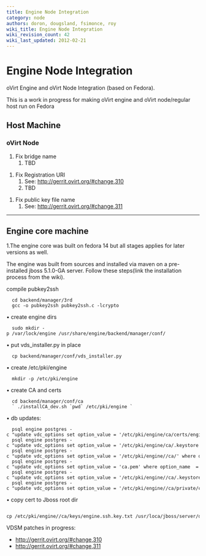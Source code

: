 ```yaml
---
title: Engine Node Integration
category: node
authors: doron, dougsland, fsimonce, roy
wiki_title: Engine Node Integration
wiki_revision_count: 42
wiki_last_updated: 2012-02-21
---
```


# Engine Node Integration

oVirt Engine and oVirt Node Integration (based on Fedora).

This is a work in progress for making oVirt engine and oVirt node/regular host run on Fedora

## Host Machine

### oVirt Node

1.  Fix bridge name
    1.  TBD

<!-- -->

1.  Fix Registration URI
    1.  See: <http://gerrit.ovirt.org/#change,310>
    2.  TBD

<!-- -->

1.  Fix public key file name
    1.  See: <http://gerrit.ovirt.org/#change,311>

------------------------------------------------------------------------

## Engine core machine

1.The engine core was built on fedora 14 but all stages applies for later versions as well.

The engine was built from sources and installed via maven on a pre-installed jboss 5.1.0-GA server. Follow these steps(link the installation process from the wiki).

compile pubkey2ssh

      cd backend/manager/3rd
      gcc -o pubkey2ssh pubkey2ssh.c -lcrypto

• create engine dirs

      sudo mkdir -p /var/lock/engine /usr/share/engine/backend/manager/conf/

• put vds_installer.py in place

      cp backend/manager/conf/vds_installer.py

• create /etc/pki/engine

      mkdir -p /etc/pki/engine

• create CA and certs

      cd backend/manager/conf/ca 
      ` ./installCA_dev.sh `pwd` /etc/pki/engine `

• db updates:

      psql engine postgres -c "update vdc_options set option_value = '/etc/pki/engine/ca/certs/engine.cer' where option_name = 'CertificateFileName';"
      psql engine postgres -c "update vdc_options set option_value = '/etc/pki/engine/ca/.keystore' where option_name = 'TruststoreUrl';"
      psql engine postgres -c "update vdc_options set option_value = '/etc/pki/engine//ca/' where option_name = 'CABaseDirectory';"
      psql engine postgres -c "update vdc_options set option_value = 'ca.pem' where option_name  = 'CACertificatePath';"
      psql engine postgres -c "update vdc_options set option_value = '/etc/pki/engine//ca/.keystore' where option_name = 'keystoreUrl';"
      psql engine postgres -c "update vdc_options set option_value = '/etc/pki/engine//ca/private/ca.pem' where option_name = 'CAEngineKey';"

• copy cert to Jboss root dir

      cp /etc/pki/engine//ca/keys/engine.ssh.key.txt /usr/loca/jboss/server/default/deploy/ROOT.war/

VDSM patches in progress:

*   <http://gerrit.ovirt.org/#change,310>
*   <http://gerrit.ovirt.org/#change,311>
